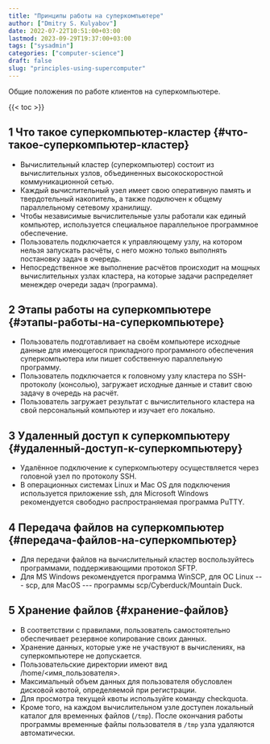 ```yaml
---
title: "Принципы работы на суперкомпьютере"
author: ["Dmitry S. Kulyabov"]
date: 2022-07-22T10:51:00+03:00
lastmod: 2023-09-29T19:37:00+03:00
tags: ["sysadmin"]
categories: ["computer-science"]
draft: false
slug: "principles-using-supercomputer"
---
```


Общие положения по работе клиентов на суперкомпьютере.

<!--more-->

{{< toc >}}


## <span class="section-num">1</span> Что такое суперкомпьютер-кластер {#что-такое-суперкомпьютер-кластер}

-   Вычислительный кластер (суперкомпьютер) состоит из вычислительных узлов, объединенных высокоскоростной коммуникационной сетью.
-   Каждый вычислительный узел имеет свою оперативную память и твердотельный накопитель, а также подключен к общему параллельному сетевому хранилищу.
-   Чтобы независимые вычислительные узлы работали как единый компьютер, используется специальное параллельное программное обеспечение.
-   Пользователь подключается к управляющему узлу, на котором нельзя запускать расчёты, с него можно только выполнять постановку задач в очередь.
-   Непосредственное же выполнение расчётов происходит на мощных вычислительных узлах кластера, на которые задачи распределяет менеждер очереди задач (программа).


## <span class="section-num">2</span> Этапы работы на суперкомпьютере {#этапы-работы-на-суперкомпьютере}

-   Пользователь подготавливает на своём компьютере исходные данные для имеющегося прикладного программного обеспечения суперкомпьютера или пишет собственную параллельную программу.
-   Пользователь подключается к головному узлу кластера по SSH-протоколу (консолью), загружает исходные данные и ставит свою задачу в очередь на расчёт.
-   Пользователь загружает результат с вычислительного кластера на свой персональный компьютер и изучает его локально.


## <span class="section-num">3</span> Удаленный доступ к суперкомпьютеру {#удаленный-доступ-к-суперкомпьютеру}

-   Удалённое подключение к суперкомпьютеру осуществляется через головной узел по протоколу SSH.
-   В операционных системах Linux и Mac OS для подключения используется приложение ssh, для Microsoft Windows рекомендуется свободно распространяемая программа PuTTY.


## <span class="section-num">4</span> Передача файлов на суперкомпьютер {#передача-файлов-на-суперкомпьютер}

-   Для передачи файлов на вычислительный кластер воспользуйтесь программами, поддерживающими протокол SFTP.
-   Для MS Windows рекомендуется программа WinSCP, для ОС Linux --- scp, для MacOS --- программы scp/Cyberduck/Mountain Duck.


## <span class="section-num">5</span> Хранение файлов {#хранение-файлов}

-   В соответствии с правилами, пользователь самостоятельно обеспечивает резервное копирование своих данных.
-   Хранение данных, которые уже не участвуют в вычислениях, на суперкомпьютере не допускается.
-   Пользовательские директории имеют вид /home/&lt;имя_пользователя&gt;.
-   Максимальный объем данных для пользователя обусловлен дисковой квотой, определяемой при регистрации.
-   Для просмотра текущей квоты используйте команду checkquota.
-   Кроме того, на каждом вычислительном узле доступен локальный каталог для временных файлов (`/tmp`). После окончания работы программы временные файлы пользователя в `/tmp` узла удаляются автоматически.
